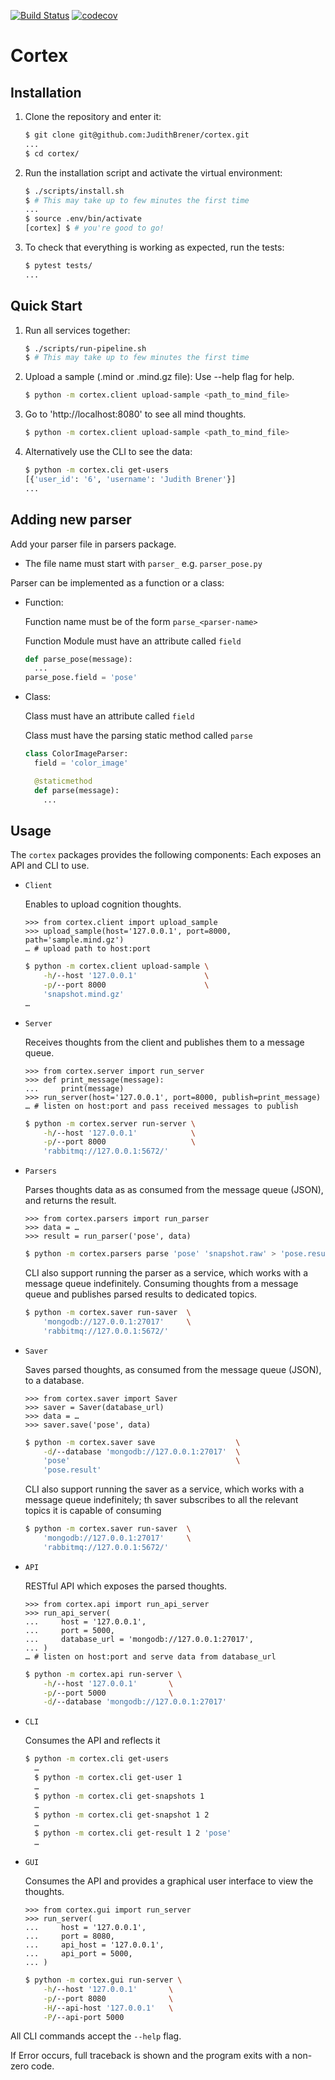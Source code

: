 [![Build Status](https://travis-ci.com/JudithBrener/cortex.svg?branch=master)](https://travis-ci.com/JudithBrener/cortex)
[![codecov](https://codecov.io/gh/JudithBrener/cortex/branch/master/graph/badge.svg)](https://codecov.io/gh/JudithBrener/cortex)
# Cortex
## Installation

1. Clone the repository and enter it:

    ```sh
    $ git clone git@github.com:JudithBrener/cortex.git
    ...
    $ cd cortex/
    ```

2. Run the installation script and activate the virtual environment:

    ```sh
    $ ./scripts/install.sh
    $ # This may take up to few minutes the first time
    ...
    $ source .env/bin/activate
    [cortex] $ # you're good to go!
    ```

3. To check that everything is working as expected, run the tests:

    ```sh
    $ pytest tests/
    ...
    ```
    
## Quick Start
1. Run all services together:

    ```sh
    $ ./scripts/run-pipeline.sh
    $ # This may take up to few minutes the first time
    ```
    
2. Upload a sample (.mind or .mind.gz file):
   Use --help flag for help.

    ```sh
    $ python -m cortex.client upload-sample <path_to_mind_file>
    ```
    
3. Go to 'http://localhost:8080' to see all mind thoughts. 

    ```sh
    $ python -m cortex.client upload-sample <path_to_mind_file>
    ```
    
4. Alternatively use the CLI to see the data:

    ```sh
    $ python -m cortex.cli get-users
    [{'user_id': '6', 'username': 'Judith Brener'}]
    ...
    ```
## Adding new parser
Add your parser file in parsers package.
- The file name must start with `parser_` e.g. `parser_pose.py`

Parser can be implemented as a function or a class:
- Function:
    
    Function name must be of the form `parse_<parser-name>` 
    
    Function Module must have an attribute called `field`
        
  ```python
  def parse_pose(message):
    ...
  parse_pose.field = 'pose'
  ```
  
- Class:

    Class must have an attribute called `field`

    Class must have the parsing static method called `parse`
    
  ```python
  class ColorImageParser:
    field = 'color_image'

    @staticmethod
    def parse(message):
      ...
  ```

## Usage

The `cortex` packages provides the following components:
Each exposes an API and CLI to use.

- `Client`

    Enables to upload cognition thoughts.

    ```pycon
    >>> from cortex.client import upload_sample
    >>> upload_sample(host='127.0.0.1', port=8000, path='sample.mind.gz')
    … # upload path to host:port
    ```
    
  ```sh
  $ python -m cortex.client upload-sample \
      -h/--host '127.0.0.1'               \
      -p/--port 8000                      \
      'snapshot.mind.gz'
  …
  ```

- `Server`

    Receives thoughts from the client and publishes them to a message queue.

    ```pycon
    >>> from cortex.server import run_server
    >>> def print_message(message):
    ...     print(message)
    >>> run_server(host='127.0.0.1', port=8000, publish=print_message)
    … # listen on host:port and pass received messages to publish
    ```
    
  ```sh
  $ python -m cortex.server run-server \
      -h/--host '127.0.0.1'            \
      -p/--port 8000                   \
      'rabbitmq://127.0.0.1:5672/'
  ```

- `Parsers`

    Parses thoughts data as as consumed from the message queue (JSON), and returns the result.

    ```pycon
    >>> from cortex.parsers import run_parser
    >>> data = … 
    >>> result = run_parser('pose', data)
    ```
    
  ```sh
  $ python -m cortex.parsers parse 'pose' 'snapshot.raw' > 'pose.result'
  ```
  
  CLI also support running the parser as a service, which works with a message queue indefinitely.
  Consuming thoughts from a message queue and publishes parsed results to dedicated topics.
  
  ```sh
  $ python -m cortex.saver run-saver  \
      'mongodb://127.0.0.1:27017'     \
      'rabbitmq://127.0.0.1:5672/'
  ```
- `Saver`

    Saves parsed thoughts, as consumed from the message queue (JSON), to a database.
    
    ```pycon
    >>> from cortex.saver import Saver
    >>> saver = Saver(database_url)
    >>> data = …
    >>> saver.save('pose', data)
    ```
  
  ```sh
  $ python -m cortex.saver save                  \
      -d/--database 'mongodb://127.0.0.1:27017'  \
      'pose'                                     \
      'pose.result' 
  ```
  
  CLI also support running the saver as a service, which works with a message queue indefinitely; 
  th saver subscribes to all the relevant topics it is capable of consuming
  
  ```sh
  $ python -m cortex.saver run-saver  \
      'mongodb://127.0.0.1:27017'     \
      'rabbitmq://127.0.0.1:5672/'
  ```
- `API`

    RESTful API which exposes the parsed thoughts.

    ```pycon
    >>> from cortex.api import run_api_server
    >>> run_api_server(
    ...     host = '127.0.0.1',
    ...     port = 5000,
    ...     database_url = 'mongodb://127.0.0.1:27017',
    ... )
    … # listen on host:port and serve data from database_url
    ```
    
  ```sh
  $ python -m cortex.api run-server \
      -h/--host '127.0.0.1'       \
      -p/--port 5000              \
      -d/--database 'mongodb://127.0.0.1:27017'
  ```

- `CLI`

    Consumes the API and reflects it
    
  ```sh
  $ python -m cortex.cli get-users
    …
    $ python -m cortex.cli get-user 1
    …
    $ python -m cortex.cli get-snapshots 1
    …
    $ python -m cortex.cli get-snapshot 1 2
    …
    $ python -m cortex.cli get-result 1 2 'pose'
    …
  ```
  
- `GUI`

    Consumes the API and provides a graphical user interface to view the thoughts.

    ```pycon
    >>> from cortex.gui import run_server
    >>> run_server(
    ...     host = '127.0.0.1',
    ...     port = 8080,
    ...     api_host = '127.0.0.1',
    ...     api_port = 5000,
    ... )
    ```
    
  ```sh
  $ python -m cortex.gui run-server \
      -h/--host '127.0.0.1'       \
      -p/--port 8080              \
      -H/--api-host '127.0.0.1'   \
      -P/--api-port 5000
  ```

All CLI commands accept the `--help` flag.

If Error occurs, full traceback is shown and the program exits with a
non-zero code.
